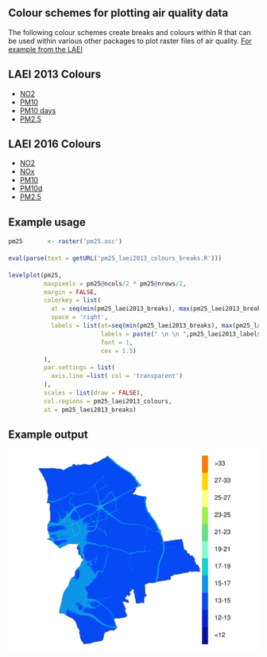## Colour schemes for plotting air quality data

The following colour schemes create breaks and colours within R that can be used within various other packages to plot raster files of air quality. [For example from the LAEI](https://data.london.gov.uk/dataset/london-atmospheric-emissions-inventory-2013)

## LAEI 2013 Colours
* [NO2](https://github.com/KCL-ERG/colour_schemes/blob/master/2013/no2_laei2013_colours_breaks.R)
* [PM10](https://github.com/KCL-ERG/colour_schemes/blob/master/2013/pm10_laei2013_colours_breaks.R)
* [PM10 days](https://github.com/KCL-ERG/colour_schemes/blob/master/2013/pm10d_laei2013_colours_breaks.R)
* [PM2.5](https://github.com/KCL-ERG/colour_schemes/blob/master/2013/pm25_laei2013_colours_breaks.R)

## LAEI 2016 Colours
* [NO2](https://github.com/KCL-ERG/colour_schemes/blob/master/2016/no2_laei2016_colours_breaks.R)
* [NOx](https://github.com/KCL-ERG/colour_schemes/blob/master/2016/nox_laei2016_colours_breaks.R)
* [PM10](https://github.com/KCL-ERG/colour_schemes/blob/master/2016/pm10_laei2016_colours_breaks.R)
* [PM10d](https://github.com/KCL-ERG/colour_schemes/blob/master/2016/pm10d_laei2016_colours_breaks.R)
* [PM2.5](https://github.com/KCL-ERG/colour_schemes/blob/master/2016/pm25_laei2016_colours_breaks.R)


## Example usage
```r
pm25       <- raster('pm25.asc')

eval(parse(text = getURL('pm25_laei2013_colours_breaks.R')))

levelplot(pm25,
          maxpixels = pm25@ncols/2 * pm25@nrows/2,
          margin = FALSE,
          colorkey = list(
            at = seq(min(pm25_laei2013_breaks), max(pm25_laei2013_breaks), length = 12),
            space = 'right',
            labels = list(at=seq(min(pm25_laei2013_breaks), max(pm25_laei2013_breaks), length = 12), 
                          labels = paste(" \n \n ",pm25_laei2013_labels), 
                          font = 1,
                          cex = 1.5)
          ),
          par.settings = list(
            axis.line =list( col = 'transparent')
          ),
          scales = list(draw = FALSE),
          col.regions = pm25_laei2013_colours,
          at = pm25_laei2013_breaks)
 ```
## Example output

![PM2.5 in Havering in 2013](pm25_2013_havering_no_buildings[1].png)
